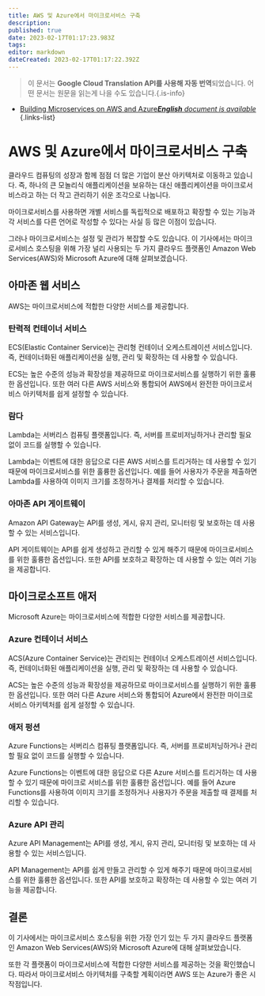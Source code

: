 ```yaml
---
title: AWS 및 Azure에서 마이크로서비스 구축
description: 
published: true
date: 2023-02-17T01:17:23.983Z
tags: 
editor: markdown
dateCreated: 2023-02-17T01:17:22.392Z
---
```


> 이 문서는 **Google Cloud Translation API를 사용해 자동 번역**되었습니다.
어떤 문서는 원문을 읽는게 나을 수도 있습니다.{.is-info}



- [Building Microservices on AWS and Azure***English** document is available*](/en/Knowledge-base/Cloud/building-microservices-on-aws-and-azure)
{.links-list}


# AWS 및 Azure에서 마이크로서비스 구축

클라우드 컴퓨팅의 성장과 함께 점점 더 많은 기업이 분산 아키텍처로 이동하고 있습니다. 즉, 하나의 큰 모놀리식 애플리케이션을 보유하는 대신 애플리케이션을 마이크로서비스라고 하는 더 작고 관리하기 쉬운 조각으로 나눕니다.

마이크로서비스를 사용하면 개별 서비스를 독립적으로 배포하고 확장할 수 있는 기능과 각 서비스를 다른 언어로 작성할 수 있다는 사실 등 많은 이점이 있습니다.

그러나 마이크로서비스는 설정 및 관리가 복잡할 수도 있습니다. 이 기사에서는 마이크로서비스 호스팅을 위해 가장 널리 사용되는 두 가지 클라우드 플랫폼인 Amazon Web Services(AWS)와 Microsoft Azure에 대해 살펴보겠습니다.

## 아마존 웹 서비스

AWS는 마이크로서비스에 적합한 다양한 서비스를 제공합니다.

### 탄력적 컨테이너 서비스

ECS(Elastic Container Service)는 관리형 컨테이너 오케스트레이션 서비스입니다. 즉, 컨테이너화된 애플리케이션을 실행, 관리 및 확장하는 데 사용할 수 있습니다.

ECS는 높은 수준의 성능과 확장성을 제공하므로 마이크로서비스를 실행하기 위한 훌륭한 옵션입니다. 또한 여러 다른 AWS 서비스와 통합되어 AWS에서 완전한 마이크로서비스 아키텍처를 쉽게 설정할 수 있습니다.

### 람다

Lambda는 서버리스 컴퓨팅 플랫폼입니다. 즉, 서버를 프로비저닝하거나 관리할 필요 없이 코드를 실행할 수 있습니다.

Lambda는 이벤트에 대한 응답으로 다른 AWS 서비스를 트리거하는 데 사용할 수 있기 때문에 마이크로서비스를 위한 훌륭한 옵션입니다. 예를 들어 사용자가 주문을 제출하면 Lambda를 사용하여 이미지 크기를 조정하거나 결제를 처리할 수 있습니다.

### 아마존 API 게이트웨이

Amazon API Gateway는 API를 생성, 게시, 유지 관리, 모니터링 및 보호하는 데 사용할 수 있는 서비스입니다.

API 게이트웨이는 API를 쉽게 생성하고 관리할 수 있게 해주기 때문에 마이크로서비스를 위한 훌륭한 옵션입니다. 또한 API를 보호하고 확장하는 데 사용할 수 있는 여러 기능을 제공합니다.

## 마이크로소프트 애저

Microsoft Azure는 마이크로서비스에 적합한 다양한 서비스를 제공합니다.

### Azure 컨테이너 서비스

ACS(Azure Container Service)는 관리되는 컨테이너 오케스트레이션 서비스입니다. 즉, 컨테이너화된 애플리케이션을 실행, 관리 및 확장하는 데 사용할 수 있습니다.

ACS는 높은 수준의 성능과 확장성을 제공하므로 마이크로서비스를 실행하기 위한 훌륭한 옵션입니다. 또한 여러 다른 Azure 서비스와 통합되어 Azure에서 완전한 마이크로서비스 아키텍처를 쉽게 설정할 수 있습니다.

### 애저 펑션

Azure Functions는 서버리스 컴퓨팅 플랫폼입니다. 즉, 서버를 프로비저닝하거나 관리할 필요 없이 코드를 실행할 수 있습니다.

Azure Functions는 이벤트에 대한 응답으로 다른 Azure 서비스를 트리거하는 데 사용할 수 있기 때문에 마이크로 서비스를 위한 훌륭한 옵션입니다. 예를 들어 Azure Functions를 사용하여 이미지 크기를 조정하거나 사용자가 주문을 제출할 때 결제를 처리할 수 있습니다.

### Azure API 관리

Azure API Management는 API를 생성, 게시, 유지 관리, 모니터링 및 보호하는 데 사용할 수 있는 서비스입니다.

API Management는 API를 쉽게 만들고 관리할 수 있게 해주기 때문에 마이크로서비스를 위한 훌륭한 옵션입니다. 또한 API를 보호하고 확장하는 데 사용할 수 있는 여러 기능을 제공합니다.

## 결론

이 기사에서는 마이크로서비스 호스팅을 위한 가장 인기 있는 두 가지 클라우드 플랫폼인 Amazon Web Services(AWS)와 Microsoft Azure에 대해 살펴보았습니다.

또한 각 플랫폼이 마이크로서비스에 적합한 다양한 서비스를 제공하는 것을 확인했습니다. 따라서 마이크로서비스 아키텍처를 구축할 계획이라면 AWS 또는 Azure가 좋은 시작점입니다.